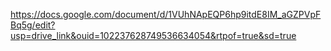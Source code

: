 https://docs.google.com/document/d/1VUhNApEQP6hp9itdE8IM_aGZPVpFBq5g/edit?usp=drive_link&ouid=102237628749536634054&rtpof=true&sd=true
